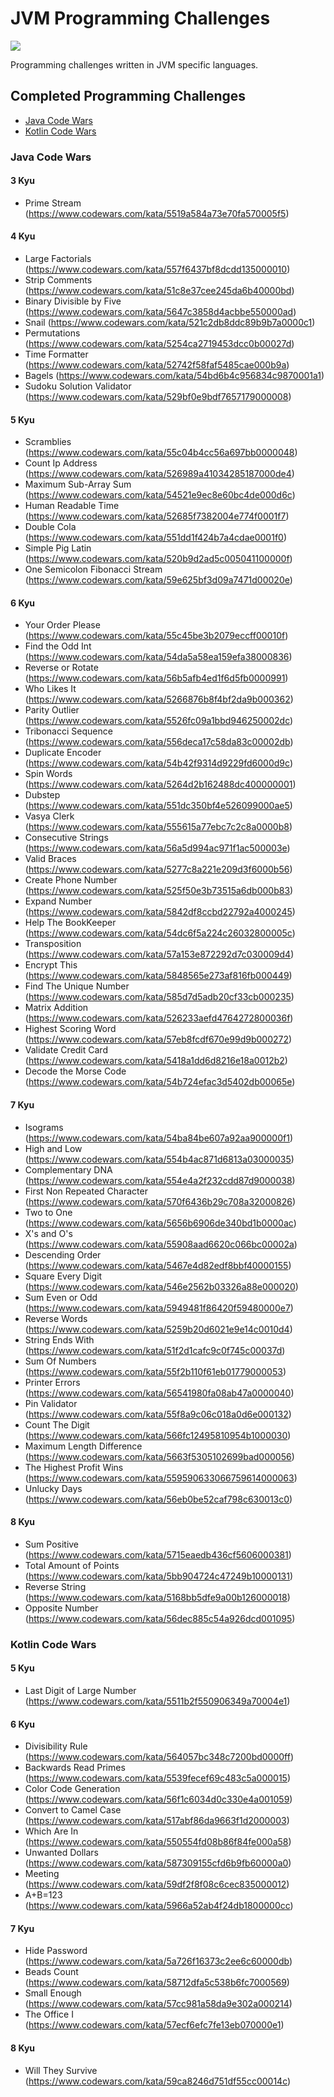 # JVM Programming Challenges

![](https://github.com/jsextonn/jvm-challenges/workflows/build/badge.svg)

Programming challenges written in JVM specific languages.

## Completed Programming Challenges

- [Java Code Wars](#java-code-wars)
- [Kotlin Code Wars](#kotlin-code-wars)

### Java Code Wars

#### 3 Kyu

- Prime Stream (https://www.codewars.com/kata/5519a584a73e70fa570005f5)

#### 4 Kyu

- Large Factorials (https://www.codewars.com/kata/557f6437bf8dcdd135000010)
- Strip Comments (https://www.codewars.com/kata/51c8e37cee245da6b40000bd)
- Binary Divisible by Five (https://www.codewars.com/kata/5647c3858d4acbbe550000ad)
- Snail (https://www.codewars.com/kata/521c2db8ddc89b9b7a0000c1)
- Permutations (https://www.codewars.com/kata/5254ca2719453dcc0b00027d)
- Time Formatter (https://www.codewars.com/kata/52742f58faf5485cae000b9a)
- Bagels (https://www.codewars.com/kata/54bd6b4c956834c9870001a1)
- Sudoku Solution Validator (https://www.codewars.com/kata/529bf0e9bdf7657179000008)

#### 5 Kyu

- Scramblies (https://www.codewars.com/kata/55c04b4cc56a697bb0000048)
- Count Ip Address (https://www.codewars.com/kata/526989a41034285187000de4)
- Maximum Sub-Array Sum (https://www.codewars.com/kata/54521e9ec8e60bc4de000d6c)
- Human Readable Time (https://www.codewars.com/kata/52685f7382004e774f0001f7)
- Double Cola (https://www.codewars.com/kata/551dd1f424b7a4cdae0001f0)
- Simple Pig Latin (https://www.codewars.com/kata/520b9d2ad5c005041100000f)
- One Semicolon Fibonacci Stream (https://www.codewars.com/kata/59e625bf3d09a7471d00020e)

#### 6 Kyu

- Your Order Please (https://www.codewars.com/kata/55c45be3b2079eccff00010f)
- Find the Odd Int (https://www.codewars.com/kata/54da5a58ea159efa38000836)
- Reverse or Rotate (https://www.codewars.com/kata/56b5afb4ed1f6d5fb0000991)
- Who Likes It (https://www.codewars.com/kata/5266876b8f4bf2da9b000362)
- Parity Outlier (https://www.codewars.com/kata/5526fc09a1bbd946250002dc)
- Tribonacci Sequence (https://www.codewars.com/kata/556deca17c58da83c00002db)
- Duplicate Encoder (https://www.codewars.com/kata/54b42f9314d9229fd6000d9c)
- Spin Words (https://www.codewars.com/kata/5264d2b162488dc400000001)
- Dubstep (https://www.codewars.com/kata/551dc350bf4e526099000ae5)
- Vasya Clerk (https://www.codewars.com/kata/555615a77ebc7c2c8a0000b8)
- Consecutive Strings (https://www.codewars.com/kata/56a5d994ac971f1ac500003e)
- Valid Braces (https://www.codewars.com/kata/5277c8a221e209d3f6000b56)
- Create Phone Number (https://www.codewars.com/kata/525f50e3b73515a6db000b83)
- Expand Number (https://www.codewars.com/kata/5842df8ccbd22792a4000245)
- Help The BookKeeper (https://www.codewars.com/kata/54dc6f5a224c26032800005c)
- Transposition (https://www.codewars.com/kata/57a153e872292d7c030009d4)
- Encrypt This (https://www.codewars.com/kata/5848565e273af816fb000449)
- Find The Unique Number (https://www.codewars.com/kata/585d7d5adb20cf33cb000235)
- Matrix Addition (https://www.codewars.com/kata/526233aefd4764272800036f)
- Highest Scoring Word (https://www.codewars.com/kata/57eb8fcdf670e99d9b000272)
- Validate Credit Card (https://www.codewars.com/kata/5418a1dd6d8216e18a0012b2)
- Decode the Morse Code (https://www.codewars.com/kata/54b724efac3d5402db00065e)

#### 7 Kyu

- Isograms (https://www.codewars.com/kata/54ba84be607a92aa900000f1)
- High and Low (https://www.codewars.com/kata/554b4ac871d6813a03000035)
- Complementary DNA (https://www.codewars.com/kata/554e4a2f232cdd87d9000038)
- First Non Repeated Character (https://www.codewars.com/kata/570f6436b29c708a32000826)
- Two to One (https://www.codewars.com/kata/5656b6906de340bd1b0000ac)
- X's and O's (https://www.codewars.com/kata/55908aad6620c066bc00002a)
- Descending Order (https://www.codewars.com/kata/5467e4d82edf8bbf40000155)
- Square Every Digit (https://www.codewars.com/kata/546e2562b03326a88e000020)
- Sum Even or Odd (https://www.codewars.com/kata/5949481f86420f59480000e7)
- Reverse Words (https://www.codewars.com/kata/5259b20d6021e9e14c0010d4)
- String Ends With (https://www.codewars.com/kata/51f2d1cafc9c0f745c00037d)
- Sum Of Numbers (https://www.codewars.com/kata/55f2b110f61eb01779000053)
- Printer Errors (https://www.codewars.com/kata/56541980fa08ab47a0000040)
- Pin Validator (https://www.codewars.com/kata/55f8a9c06c018a0d6e000132)
- Count The Digit (https://www.codewars.com/kata/566fc12495810954b1000030)
- Maximum Length Difference (https://www.codewars.com/kata/5663f5305102699bad000056)
- The Highest Profit Wins (https://www.codewars.com/kata/559590633066759614000063)
- Unlucky Days (https://www.codewars.com/kata/56eb0be52caf798c630013c0)

#### 8 Kyu

- Sum Positive (https://www.codewars.com/kata/5715eaedb436cf5606000381)
- Total Amount of Points (https://www.codewars.com/kata/5bb904724c47249b10000131)
- Reverse String (https://www.codewars.com/kata/5168bb5dfe9a00b126000018)
- Opposite Number (https://www.codewars.com/kata/56dec885c54a926dcd001095)

### Kotlin Code Wars

#### 5 Kyu

- Last Digit of Large Number (https://www.codewars.com/kata/5511b2f550906349a70004e1)

#### 6 Kyu

- Divisibility Rule (https://www.codewars.com/kata/564057bc348c7200bd0000ff)
- Backwards Read Primes (https://www.codewars.com/kata/5539fecef69c483c5a000015)
- Color Code Generation (https://www.codewars.com/kata/56f1c6034d0c330e4a001059)
- Convert to Camel Case (https://www.codewars.com/kata/517abf86da9663f1d2000003)
- Which Are In (https://www.codewars.com/kata/550554fd08b86f84fe000a58)
- Unwanted Dollars (https://www.codewars.com/kata/587309155cfd6b9fb60000a0)
- Meeting (https://www.codewars.com/kata/59df2f8f08c6cec835000012)
- A+B=123 (https://www.codewars.com/kata/5966a52ab4f24db1800000cc)

#### 7 Kyu

- Hide Password (https://www.codewars.com/kata/5a726f16373c2ee6c60000db)
- Beads Count (https://www.codewars.com/kata/58712dfa5c538b6fc7000569)
- Small Enough (https://www.codewars.com/kata/57cc981a58da9e302a000214)
- The Office I (https://www.codewars.com/kata/57ecf6efc7fe13eb070000e1)

#### 8 Kyu

- Will They Survive (https://www.codewars.com/kata/59ca8246d751df55cc00014c)